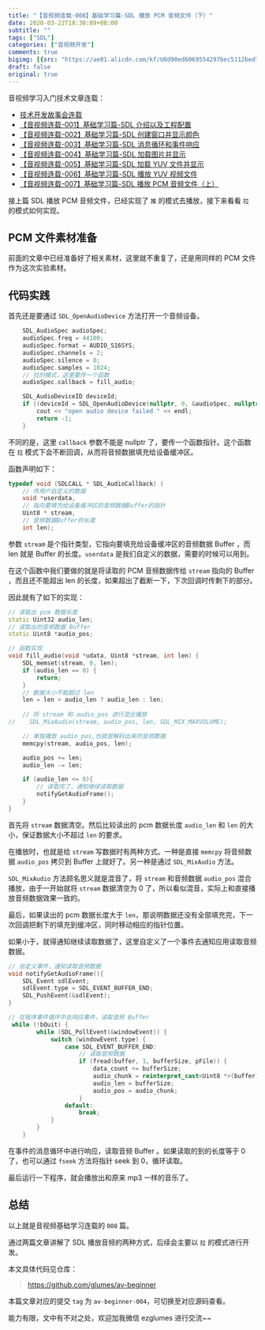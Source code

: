```yaml
---
title: "【音视频连载-008】基础学习篇-SDL 播放 PCM 音频文件（下）"
date: 2020-03-22T18:38:09+08:00
subtitle: ""
tags: ["SDL"]
categories: ["音视频开发"]
comments: true
bigimg: [{src: "https://ae01.alicdn.com/kf/U0d90ed6069554297bec5112bed73109aN.jpg", desc: ""}]
draft: false
original: true
---
```


音视频学习入门技术文章连载：

* [技术开发故事会连载](https://mp.weixin.qq.com/s/3uDZtUKngHbDBZd3jFyzpA)
* [【音视频连载-001】基础学习篇-SDL 介绍以及工程配置](https://mp.weixin.qq.com/s/ZKrUiauxSKpfctFD4iHT8g)
* [【音视频连载-002】基础学习篇-SDL 创建窗口并显示颜色](https://mp.weixin.qq.com/s/-Gh96TxhcQV9dQXDcQCqeA)
* [【音视频连载-003】基础学习篇-SDL 消息循环和事件响应](https://mp.weixin.qq.com/s/OfzfohB3L0zcFcJSLeLbQw)
* [【音视频连载-004】基础学习篇-SDL 加载图片并显示](https://mp.weixin.qq.com/s/cJHfSK724zYhP65_WLh8Tw)
* [【音视频连载-005】基础学习篇-SDL 加载 YUV 文件并显示](https://mp.weixin.qq.com/s/nCidtYLmB8_LtAzbW14skg)
* [【音视频连载-006】基础学习篇-SDL 播放 YUV 视频文件](https://mp.weixin.qq.com/s/9FSIVhd1TE3dDCIFmU02tw)
* [【音视频连载-007】基础学习篇-SDL 播放 PCM 音频文件（上）](https://mp.weixin.qq.com/s/VuWqZIG_HhghEsUYxnLwSw)


接上篇 SDL 播放 PCM 音频文件，已经实现了 `推` 的模式去播放，接下来看看 `拉` 的模式如何实现。

<!--more-->

## PCM 文件素材准备

前面的文章中已经准备好了相关素材，这里就不重复了，还是用同样的 PCM 文件作为这次实验素材。


## 代码实践

首先还是要通过 `SDL_OpenAudioDevice` 方法打开一个音频设备。

```cpp
    SDL_AudioSpec audioSpec;
    audioSpec.freq = 44100;
    audioSpec.format = AUDIO_S16SYS;
    audioSpec.channels = 2;
    audioSpec.silence = 0;
    audioSpec.samples = 1024;
    // 拉的模式，这里要传一个函数
    audioSpec.callback = fill_audio;

    SDL_AudioDeviceID deviceId;
    if ((deviceId = SDL_OpenAudioDevice(nullptr, 0, &audioSpec, nullptr, SDL_AUDIO_ALLOW_ANY_CHANGE)) < 2) {
        cout << "open audio device failed " << endl;
        return -1;
    }
```

不同的是，这里 `callback` 参数不能是 nullptr 了，要传一个函数指针。这个函数在 `拉` 模式下会不断回调，从而将音频数据填充给设备缓冲区。

函数声明如下：

```cpp
typedef void (SDLCALL * SDL_AudioCallback) (
    // 传用户自定义的数据
    void *userdata, 
    // 指向要填充给设备缓冲区的音频数据Buffer的指针
    Uint8 * stream,
    // 音频数据Buffer的长度
    int len);
```

参数 `stream` 是个指针类型，它指向要填充给设备缓冲区的音频数据 Buffer ，而 len 就是 Buffer 的长度。`userdata` 是我们自定义的数据，需要的时候可以用到。

在这个函数中我们要做的就是将读取的 PCM 音频数据传给 `stream` 指向的 Buffer ，而且还不能超出 len 的长度，如果超出了截断一下，下次回调时传剩下的部分。

因此就有了如下的实现：

```cpp
// 读取出 pcm 数据长度
static Uint32 audio_len;
// 读取出的音频数据 Buffer
static Uint8 *audio_pos;

// 函数实现
void fill_audio(void *udata, Uint8 *stream, int len) {
    SDL_memset(stream, 0, len);
    if (audio_len == 0) {
        return;
    }
    // 数据大小不能超过 len
    len = len > audio_len ? audio_len : len;
    
    // 将 stream 和 audio_pos 进行混合播放
//    SDL_MixAudio(stream, audio_pos, len, SDL_MIX_MAXVOLUME);

    // 单独播放 audio_pos,也就是解码出来的音频数据
    memcpy(stream, audio_pos, len);

    audio_pos += len;
    audio_len -= len;

    if (audio_len <= 0){
        // 读取完了，通知继续读取数据
        notifyGetAudioFrame();
    }
}
```


首先将 `stream` 数据清空。然后比较读出的 pcm 数据长度 `audio_len` 和 `len` 的大小，保证数据大小不超过 `len` 的要求。

在播放时，也就是给 `stream` 写数据时有两种方式。一种是直接 `memcpy` 将音频数据 `audio_pos` 拷贝到 Buffer 上就好了。另一种是通过 `SDL_MixAudio` 方法。


`SDL_MixAudio` 方法顾名思义就是混音了，将 `stream` 和音频数据 `audio_pos` 混合播放，由于一开始就将 `stream` 数据清空为 0 了，所以看似混音，实际上和直接播放音频数据效果一致的。


最后，如果读出的 pcm 数据长度大于 `len`，那说明数据还没有全部填充完，下一次回调把剩下的填充到缓冲区，同时移动相应的指针位置。

如果小于，就得通知继续读取数据了，这里自定义了一个事件去通知应用读取音频数据。

```cpp
// 自定义事件，通知读取音频数据
void notifyGetAudioFrame(){
    SDL_Event sdlEvent;
    sdlEvent.type = SDL_EVENT_BUFFER_END;
    SDL_PushEvent(&sdlEvent);
}

// 在程序事件循环中去响应事件，读取音频 Buffer
 while (!bQuit) {
        while (SDL_PollEvent(&windowEvent)) {
            switch (windowEvent.type) {
                case SDL_EVENT_BUFFER_END:
                    // 读取音频数据
                    if (fread(buffer, 1, bufferSize, pFile)) {
                        data_count += bufferSize;
                        audio_chunk = reinterpret_cast<Uint8 *>(buffer);
                        audio_len = bufferSize;
                        audio_pos = audio_chunk;
                    }
                default:
                    break;
            }
        }
    }
```

在事件的消息循环中进行响应，读取音频 Buffer 。如果读取的到的长度等于 0 了，也可以通过 `fseek` 方法将指针 seek 到 0，循环读取。


最后运行一下程序，就会播放出和原来 mp3 一样的音乐了。


## 总结

以上就是音视频基础学习连载的 `008` 篇。

通过两篇文章讲解了 SDL 播放音频的两种方式，后续会主要以 `拉` 的模式进行开发。

本文具体代码见仓库：

> https://github.com/glumes/av-beginner

本篇文章对应的提交 `tag` 为 `av-beginner-004`，可切换至对应源码查看。

能力有限，文中有不对之处，欢迎加我微信 ezglumes 进行交流~~